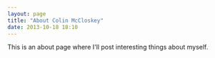 ```yaml
---
layout: page
title: "About Colin McCloskey"
date: 2013-10-18 18:10
---
```


This is an about page where I'll post interesting things about myself.


